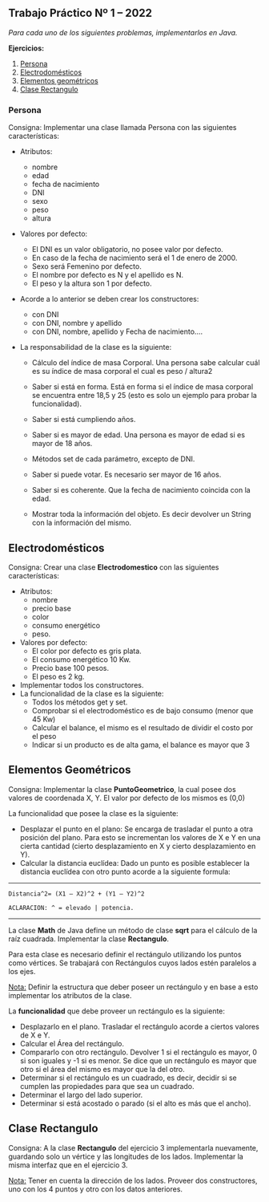 ## Trabajo Práctico Nº 1 – 2022

_Para cada uno de los siguientes problemas, implementarlos en Java._

**Ejercicios:**
  1. [Persona](#persona)
  1. [Electrodomésticos](#electrodomésticos)
  1. [Elementos geométricos](#elementos-geométricos)
  1. [Clase Rectangulo](#clase-rectangulo)

### Persona
Consigna: Implementar una clase llamada Persona con las siguientes características:
* Atributos: 
  * nombre
  * edad
  * fecha de nacimiento
  * DNI
  * sexo
  * peso 
  * altura
* Valores por defecto:
  * El DNI es un valor obligatorio, no posee valor por defecto.
  * En caso de la fecha de nacimiento será el 1 de enero de 2000.
  * Sexo será Femenino por defecto.
  * El nombre por defecto es N y el apellido es N.
  * El peso y la altura son 1 por defecto.
* Acorde a lo anterior se deben crear los constructores:
  * con DNI
  * con DNI, nombre y apellido
  * con DNI, nombre, apellido y Fecha de nacimiento….

* La responsabilidad de la clase es la siguiente:
  * Cálculo del índice de masa Corporal. Una persona sabe calcular cuál es su índice de masa corporal el cual es peso / altura2

  * Saber si está en forma. Está en forma si el índice de masa corporal se encuentra entre 18,5 y 25 (esto es solo un ejemplo para probar la funcionalidad).
  * Saber si está cumpliendo años.
  * Saber si es mayor de edad. Una persona es mayor de edad si es mayor de 18 años.
  * Métodos set de cada parámetro, excepto de DNI.
  * Saber si puede votar. Es necesario ser mayor de 16 años.
  * Saber si es coherente. Que la fecha de nacimiento coincida con la edad.
  * Mostrar toda la información del objeto. Es decir devolver un String con la información del mismo.

## Electrodomésticos
Consigna: Crear una clase **Electrodomestico** con las siguientes características:

* Atributos:
  * nombre
  * precio base
  * color
  * consumo energético
  * peso.
* Valores por defecto:
  * El color por defecto es gris plata.
  * El consumo energético 10 Kw.
  * Precio base 100 pesos.
  * El peso es 2 kg.
* Implementar todos los constructores.
* La funcionalidad de la clase es la siguiente:
  * Todos los métodos get y set.
  * Comprobar si el electrodoméstico es de bajo consumo (menor que 45 Kw)
  * Calcular el balance, el mismo es el resultado de dividir el costo por el peso
  * Indicar si un producto es de alta gama, el balance es mayor que 3

## Elementos Geométricos
Consigna: Implementar la clase **PuntoGeometrico**, la cual posee dos valores de coordenada X, Y.
El valor por defecto de los mismos es (0,0)

La funcionalidad que posee la clase es la siguiente:
  * Desplazar el punto en el plano: Se encarga de trasladar el punto a otra posición del plano. Para esto se incrementan los valores de X e Y en una cierta cantidad (cierto desplazamiento en X y cierto desplazamiento en Y). 
  * Calcular la distancia euclídea: Dado un punto es posible establecer la distancia euclídea con otro punto acorde a la siguiente formula:
***
    Distancia^2= (X1 – X2)^2 + (Y1 – Y2)^2

    ACLARACION: ^ = elevado | potencia.
***
La clase **Math** de Java define un método de clase **sqrt** para el cálculo de la raíz cuadrada.
Implementar la clase **Rectangulo**.

Para esta clase es necesario definir el rectángulo utilizando los puntos como vértices. Se trabajará con Rectángulos cuyos lados estén paralelos a los ejes.

<u>Nota:</u> Definir la estructura que deber poseer un rectángulo y en base a esto implementar los atributos de la clase.

La **funcionalidad** que debe proveer un rectángulo es la siguiente: 
  * Desplazarlo en el plano. Trasladar el rectángulo acorde a ciertos valores de X e Y.
  * Calcular el Área del rectángulo.
  * Compararlo con otro rectángulo. Devolver 1 si el rectángulo es mayor, 0 si son iguales y -1 si es menor. Se dice que un rectángulo es mayor que otro si el área del mismo es mayor que la del otro.
  * Determinar si el rectángulo es un cuadrado, es decir, decidir si se cumplen las propiedades para que sea un cuadrado.
  * Determinar el largo del lado superior.
  * Determinar si está acostado o parado (si el alto es más que el ancho). 


## Clase Rectangulo
Consigna: A la clase **Rectangulo** del ejercicio 3 implementarla nuevamente, guardando solo un vértice y las longitudes de los lados. Implementar la misma interfaz que en el ejercicio 3.

<u>Nota:</u> Tener en cuenta la dirección de los lados. Proveer dos constructores, uno con los 4 puntos y otro con los datos anteriores.
